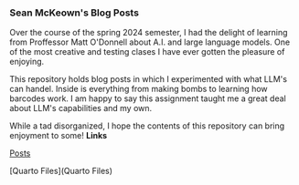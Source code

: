 ### Sean McKeown's Blog Posts

Over the course of the spring 2024 semester, I had the delight of learning from Proffessor Matt O'Donnell about A.I. and large language models. One of the most creative and testing clases I have ever gotten the pleasure of enjoying.

This repository holds blog posts in which I experimented with what LLM's can handel. Inside is everything from making bombs to learning how barcodes work. I am happy to say this assignment taught me a great deal about LLM's capabilities and my own.

While a tad disorganized, I hope the contents of this repository can bring enjoyment to some! 
**Links**

[Posts](Posts)

[Quarto Files](Quarto Files)
